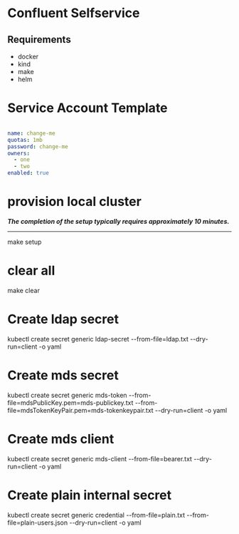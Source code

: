 # Confluent Selfservice

## Requirements

- docker
- kind 
- make
- helm

# Service Account Template

```yaml

name: change-me
quotas: 1mb
password: change-me
owners:
  - one
  - two
enabled: true

```

# provision local cluster

***The completion of the setup typically requires approximately 10 minutes.***
<hr/>

make setup

# clear all
make clear

# Create ldap secret
kubectl create secret generic ldap-secret --from-file=ldap.txt --dry-run=client -o yaml

# Create mds secret
kubectl create secret generic mds-token --from-file=mdsPublicKey.pem=mds-publickey.txt --from-file=mdsTokenKeyPair.pem=mds-tokenkeypair.txt --dry-run=client -o yaml

# Create mds client
kubectl create secret generic mds-client --from-file=bearer.txt --dry-run=client -o yaml

# Create plain internal secret
kubectl create secret generic credential --from-file=plain.txt --from-file=plain-users.json --dry-run=client -o yaml